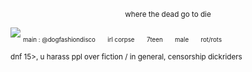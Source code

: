 <p align="center">
<sub>where the dead go to die</sub></p>

![](https://files.catbox.moe/jxdboi.jpg)
<sub><sub>main : @dogfashiondisco　　irl corpse　　7teen　　male　　rot/rots</sub></sub>

<sub>dnf 15>, u harass ppl over fiction / in general, censorship dickriders</sub>
